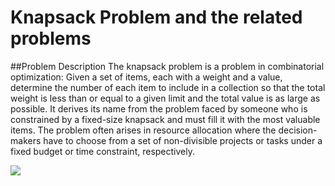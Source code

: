 # Knapsack Problem and the related problems

##Problem Description
The knapsack problem is a problem in combinatorial optimization: Given a set of items, each with a weight and a value, determine the number of each item to include in a collection so that the total weight is less than or equal to a given limit and the total value is as large as possible.
It derives its name from the problem faced by someone who is constrained by a fixed-size knapsack and must fill it with the most valuable items.
The problem often arises in resource allocation where the decision-makers have to choose from a set of non-divisible projects or tasks under a fixed budget or time constraint, respectively.

<img src="https://upload.wikimedia.org/wikipedia/commons/thumb/f/fd/Knapsack.svg/1200px-Knapsack.svg.png"></img>